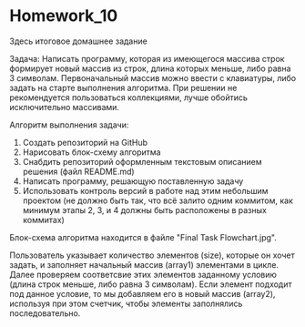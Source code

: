 # Homework_10
Здесь итоговое домашнее задание

Задача: Написать программу, которая из имеющегося массива строк формирует новый массив из строк, длина которых меньше, либо равна 3 символам. Первоначальный массив можно ввести с клавиатуры, либо задать на старте выполнения алгоритма. При решении не рекомендуется пользоваться коллекциями, лучше обойтись исключительно массивами.

Алгоритм выполнения задачи:

1. Создать репозиторий на GitHub
2. Нарисовать блок-схему алгоритма
3. Снабдить репозиторий оформленным текстовым описанием решения (файл README.md)
4. Написать программу, решающую поставленную задачу
5. Использовать контроль версий в работе над этим небольшим проектом (не должно быть так, что всё залито одним коммитом, как минимум этапы 2, 3, и 4 должны быть расположены в разных коммитах)

Блок-схема алгоритма находится в файле "Final Task Flowchart.jpg".

Пользователь указывает количество элементов (size), которые он хочет задать, и заполняет начальный массив (array1) элементами в цикле.
Далее проверяем соответсвие этих элементов заданному условию (длина строк меньше, либо равна 3 символам). Если элемент подходит под данное условие, то мы
добавляем его в новый массив (array2), используя при этом счетчик, чтобы элементы заполнялись последовательно.
